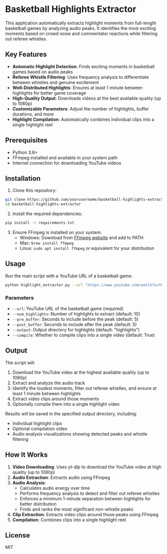 # Basketball Highlights Extractor

This application automatically extracts highlight moments from full-length basketball games by analyzing audio peaks. It identifies the most exciting moments based on crowd noise and commentator reactions while filtering out referee whistles.

## Key Features

- **Automatic Highlight Detection**: Finds exciting moments in basketball games based on audio peaks
- **Referee Whistle Filtering**: Uses frequency analysis to differentiate between whistles and genuine excitement
- **Well-Distributed Highlights**: Ensures at least 1 minute between highlights for better game coverage
- **High-Quality Output**: Downloads videos at the best available quality (up to 1080p)
- **Customizable Parameters**: Adjust the number of highlights, buffer durations, and more
- **Highlight Compilation**: Automatically combines individual clips into a single highlight reel

## Prerequisites

- Python 3.8+
- FFmpeg installed and available in your system path
- Internet connection for downloading YouTube videos

## Installation

1. Clone this repository:

```bash
git clone https://github.com/yourusername/basketball-highlights-extractor.git
cd basketball-highlights-extractor
```

2. Install the required dependencies:

```bash
pip install -r requirements.txt
```

3. Ensure FFmpeg is installed on your system:
   - Windows: Download from [FFmpeg website](https://ffmpeg.org/download.html) and add to PATH
   - Mac: `brew install ffmpeg`
   - Linux: `sudo apt install ffmpeg` or equivalent for your distribution

## Usage

Run the main script with a YouTube URL of a basketball game:

```bash
python highlight_extractor.py --url "https://www.youtube.com/watch?v=YOUTUBE_VIDEO_ID" --num_highlights 10
```

### Parameters

- `--url`: YouTube URL of the basketball game (required)
- `--num_highlights`: Number of highlights to extract (default: 10)
- `--pre_buffer`: Seconds to include before the peak (default: 5)
- `--post_buffer`: Seconds to include after the peak (default: 5)
- `--output`: Output directory for highlights (default: "highlights")
- `--compile`: Whether to compile clips into a single video (default: True)

## Output

The script will:

1. Download the YouTube video at the highest available quality (up to 1080p)
2. Extract and analyze the audio track
3. Identify the loudest moments, filter out referee whistles, and ensure at least 1 minute between highlights
4. Extract video clips around those moments
5. Optionally compile them into a single highlight video

Results will be saved in the specified output directory, including:

- Individual highlight clips
- Optional compilation video
- Audio analysis visualizations showing detected peaks and whistle filtering

## How It Works

1. **Video Downloading**: Uses yt-dlp to download the YouTube video at high quality (up to 1080p)
2. **Audio Extraction**: Extracts audio using FFmpeg
3. **Audio Analysis**:
   - Calculates audio energy over time
   - Performs frequency analysis to detect and filter out referee whistles
   - Enforces a minimum 1-minute separation between highlights for better distribution
   - Finds and ranks the most significant non-whistle peaks
4. **Clip Extraction**: Extracts video clips around those peaks using FFmpeg
5. **Compilation**: Combines clips into a single highlight reel

## License

MIT
